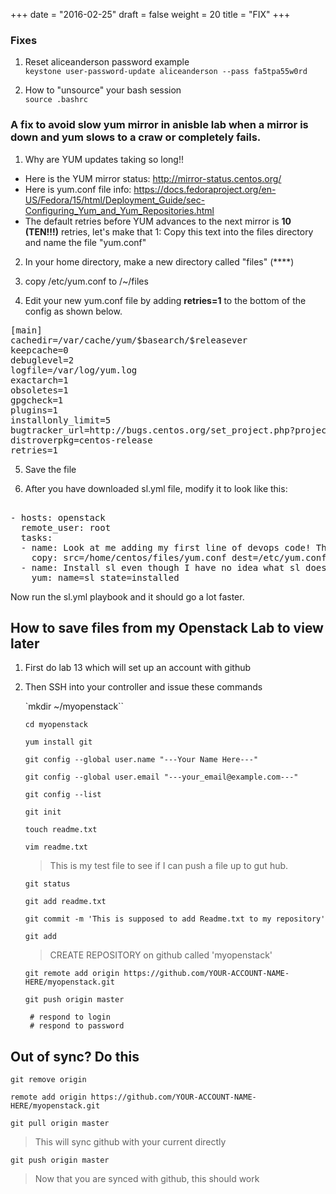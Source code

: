+++
date = "2016-02-25"
draft = false
weight = 20
title = "FIX"
+++

### Fixes

1. Reset aliceanderson password example  
   `keystone user-password-update aliceanderson --pass fa5tpa55w0rd`


2. How to "unsource" your bash session  
   `source .bashrc`

### A fix to avoid slow yum mirror in anisble lab when a mirror is down and yum slows to a craw or completely fails.

1. Why are YUM updates taking so long!!
  - Here is the YUM mirror status: http://mirror-status.centos.org/
  - Here is yum.conf file info: https://docs.fedoraproject.org/en-US/Fedora/15/html/Deployment_Guide/sec-Configuring_Yum_and_Yum_Repositories.html
  - The default retries before YUM advances to the next mirror is **10 (TEN!!!)** retries, let's make that 1:
Copy this text into the files directory and name the file "yum.conf"

2. In your home directory, make a new directory called "files" (****)

3. copy /etc/yum.conf to /~/files

4. Edit your new yum.conf file by adding **retries=1** to the bottom of the config as shown below. 

<pre>
[main]
cachedir=/var/cache/yum/$basearch/$releasever
keepcache=0
debuglevel=2
logfile=/var/log/yum.log
exactarch=1
obsoletes=1
gpgcheck=1
plugins=1
installonly_limit=5
bugtracker_url=http://bugs.centos.org/set_project.php?project_id=23&ref=http://bugs.centos.org/bug_report_page.php?category=yum
distroverpkg=centos-release
retries=1
</pre>

5. Save the file

6. After you have downloaded sl.yml file, modify it to look like this:

<pre> 
- hosts: openstack
  remote_user: root
  tasks:
  - name: Look at me adding my first line of devops code! The next line of code updates yum.conf on all my hosts, this is really cool.
    copy: src=/home/centos/files/yum.conf dest=/etc/yum.conf owner=root group=root mode=0644
  - name: Install sl even though I have no idea what sl does... yet.
    yum: name=sl state=installed
</pre>

Now run the sl.yml playbook and it should go a lot faster.

## How to save files from my Openstack Lab to view later

1. First do lab 13 which will set up an account with github

2. Then SSH into your controller and issue these commands

    `mkdir ~/myopenstack``

    `cd myopenstack`

    `yum install git`

    `git config --global user.name "---Your Name Here---"`

    `git config --global user.email "---your_email@example.com---"`

    `git config --list`

    `git init`

    `touch readme.txt`

    `vim readme.txt`

    > This is my test file to see if I can push a file up to gut hub.

    `git status`

    `git add readme.txt`

    `git commit -m 'This is supposed to add Readme.txt to my repository'`

    `git add`

    > CREATE REPOSITORY on github called 'myopenstack'

    `git remote add origin https://github.com/YOUR-ACCOUNT-NAME-HERE/myopenstack.git`

    `git push origin master`

    ` # respond to login`  
    ` # respond to password`

## Out of sync? Do this

  `git remove origin`

  `remote add origin https://github.com/YOUR-ACCOUNT-NAME-HERE/myopenstack.git`

  `git pull origin master`

  > This will sync github with your current directly

  `git push origin master`

  > Now that you are synced with github, this should work


